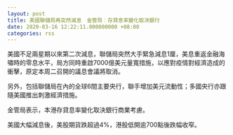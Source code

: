 ```yaml
---
layout: post
title: 美國聯儲局再突然減息　金管局︰存貸息率變化取決銀行
date: 2020-03-16 12:22:11.000000000 +08:00
categories: rss
---
```


美國不足兩星期以來第二次減息，聯儲局突然大手緊急減息1厘，美息重返金融海嘯時的零息水平，局方同時重啟7000億美元量寬措施，以應對疫情對經濟造成的衝擊，原定本周二召開的議息會議將取消。

另外，包括聯儲局在內的全球6間主要央行，聯手增加美元流動性；多國央行亦跟隨美國推出刺激經濟措施。

金管局表示，本港存貸息率變化取決銀行商業考慮。

美國大幅減息後，美股期貨跌超過4%，港股低開逾700點後跌幅收窄。
